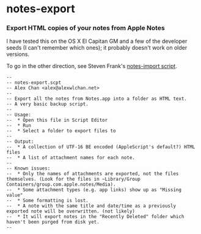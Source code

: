 # notes-export

### Export HTML copies of your notes from Apple Notes

I have tested this on the OS X El Capitan GM and a few of the developer seeds (I can't remember which ones); it probably doesn't work on older versions.

To go in the other direction, see Steven Frank's [notes-import script](https://github.com/panicsteve/notes-import).

    --
    -- notes-export.scpt
    -- Alex Chan <alex@alexwlchan.net>
    --
    -- Export all the notes from Notes.app into a folder as HTML text.
    -- A very basic backup script.
    --
    -- Usage:
    --  * Open this file in Script Editor
    --  * Run
    --  * Select a folder to export files to
    --
    -- Output:
    --  * A collection of UTF-16 BE encoded (AppleScript's default?) HTML files
    --  * A list of attachment names for each note.
    --
    -- Known issues:
    --  * Only the names of attachments are exported, not the files themselves. (Look for the files in ~Library/Group Containers/group.com.apple.notes/Media).
    --  * Some attachment types (e.g. app links) show up as "Missing value"
    --  * Some formatting is lost.
    --  * A note with the same title and date/time as a previously exported note will be overwritten. (not likely)
    --  * It will export notes in the "Recently Deleted" folder which haven't been purged from disk yet.
    --
